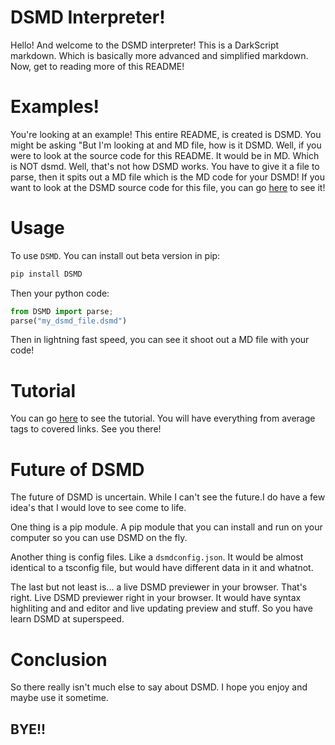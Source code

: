 # DSMD Interpreter!

Hello! And welcome to the DSMD interpreter! This is a DarkScript markdown. Which is basically more advanced and simplified markdown. Now, get to reading more of this README!

[//]: # ()

# Examples!

You're looking at an example! This entire README, is created is DSMD. You might be asking "But I'm looking at and MD file, how is it DSMD. Well, if you were to look at the source code for this README. It would be in MD. Which is NOT dsmd. Well, that's not how DSMD works. You have to give it a file to parse, then it spits out a MD file which is the MD code for your DSMD! If you want to look at the DSMD source code for this file, you can go [here](https://github.com/darkdarcool/DSMD-Interpreter/blob/master/README.dsmd) to see it!

[//]: # ()

# Usage

[//]: # ()

To use `DSMD`. You can install out beta version in pip:

``` bash
pip install DSMD
```

[//]: # ()

Then your python code:

[//]: # ()

``` python
from DSMD import parse;
parse("my_dsmd_file.dsmd")
```

[//]: # ()

Then in lightning fast speed, you can see it shoot out a MD file with your code!

[//]: # ()

# Tutorial

You can go [here](https://github.com/whippingdot/Language-Tutorials/tree/main/DSMD) to see the tutorial. You will have everything from average tags to covered links. See you there!

[//]: # ()

# Future of DSMD

The future of DSMD is uncertain. While I can't see the future.I do have a few idea's that I would love to see come to life.

One thing is a pip module. A pip module that you can install and run on your computer so you can use DSMD on the fly.

Another thing is config files. Like a `dsmdconfig.json`. It would be almost identical to a tsconfig file, but would have different data in it and whatnot.

The last but not least is... a live DSMD previewer in your browser. That's right. Live DSMD previewer right in your browser. It would have syntax highliting and and editor and live updating preview and stuff. So you have learn DSMD at superspeed.

[//]: # ()

# Conclusion

[//]: # (why do i name it conclusion? it just seems tacky. )

So there really isn't much else to say about DSMD. I hope you enjoy and maybe use it sometime.

## BYE!!

